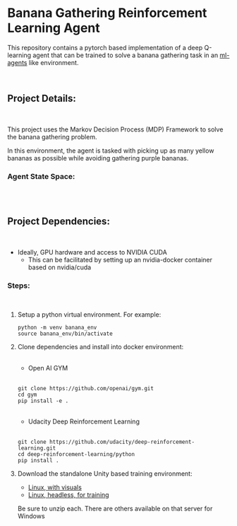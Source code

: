 # Banana Gathering Reinforcement Learning Agent

This repository contains a pytorch based implementation of a deep Q-learning
agent that can be trained to solve a banana gathering task in an [ml-agents](https://github.com/Unity-Technologies/ml-agents/blob/main/docs/Learning-Environment-Examples.md) like
environment.

</br>

## Project Details:

</br>

This project uses the Markov Decision Process (MDP) Framework to solve the banana gathering problem. 

In this environment, the agent is tasked with picking up as many yellow bananas as possible while avoiding gathering purple bananas. 

### Agent State Space:

</br>
</br>

## Project Dependencies:
</br>

* Ideally, GPU hardware and access to NVIDIA CUDA
    *  This can be facilitated by setting up an nvidia-docker container based on nvidia/cuda 

### Steps:
</br>

1) Setup a python virtual environment. For example:

    ```
    python -m venv banana_env
    source banana_env/bin/activate
    ```

2) Clone dependencies and install into docker environment:

    </br>

   * Open AI GYM

   </br>

    ```
    git clone https://github.com/openai/gym.git
    cd gym
    pip install -e .
    ```
    </br>

   * Udacity Deep Reinforcement Learning

   </br>

    ```
    git clone https://github.com/udacity/deep-reinforcement-learning.git
    cd deep-reinforcement-learning/python
    pip install .
    ```

3) Download the standalone Unity based training environment:

    * [Linux, with visuals](https://s3-us-west-1.amazonaws.com/udacity-drlnd/P1/Banana/Banana_Linux.zip)
    * [Linux, headless, for training](https://s3-us-west-1.amazonaws.com/udacity-drlnd/P1/Banana/Banana_Linux_NoVis.zip)

    Be sure to unzip each. There are others available on that server for Windows
